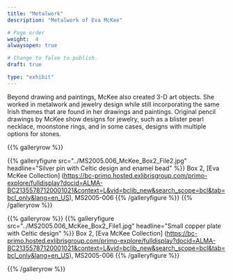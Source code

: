 ```yaml
---
title: "Metalwork"
description: "Metalwork of Eva McKee"

# Page order
weight:  4
alwaysopen: true

# Change to false to publish.
draft: true

type: "exhibit"
---
```

Beyond drawing and paintings, McKee also created 3-D art objects. She worked in metalwork and jewelry design while still incorporating the same Irish themes that are found in her drawings and paintings. Original pencil drawings by McKee show designs for jewelry, such as a blister pearl necklace, moonstone rings, and in some cases, designs with multiple options for stones.

{{% galleryrow %}}

{{% galleryfigure src="../MS2005.006_McKee_Box2_File2.jpg" headline="Silver pin with Celtic design and enamel bead" %}}
Box 2, [Eva McKee Collection] (https://bc-primo.hosted.exlibrisgroup.com/primo-explore/fulldisplay?docid=ALMA-BC21355787120001021&context=L&vid=bclib_new&search_scope=bcl&tab=bcl_only&lang=en_US), MS2005-006
{{% /galleryfigure %}}
{{% /galleryrow %}}

{{% galleryrow %}}
{{% galleryfigure src="../MS2005.006_McKee_Box2_File1.jpg" headline="Small copper plate with Celtic design" %}}
Box 2, [Eva McKee Collection] (https://bc-primo.hosted.exlibrisgroup.com/primo-explore/fulldisplay?docid=ALMA-BC21355787120001021&context=L&vid=bclib_new&search_scope=bcl&tab=bcl_only&lang=en_US), MS2005-006
{{% /galleryfigure %}}

{{% /galleryrow %}}
